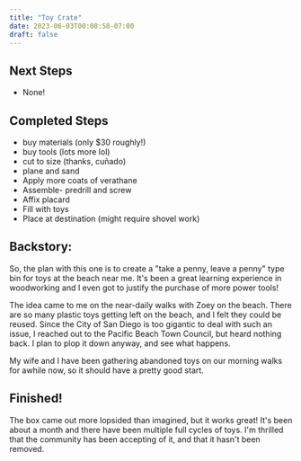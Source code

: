 ```yaml
---
title: "Toy Crate"
date: 2023-06-03T00:08:58-07:00
draft: false
---
```


## Next Steps
- None!

## Completed Steps
- buy materials (only $30 roughly!)
- buy tools (lots more lol)
- cut to size (thanks, cuñado)
- plane and sand
- Apply more coats of verathane
- Assemble- predrill and screw
- Affix placard
- Fill with toys
- Place at destination (might require shovel work)

## Backstory:
So, the plan with this one is to create a "take a penny, leave a penny" type bin for toys at the beach near me. It's been a great learning experience in woodworking and I even got to justify the purchase of more power tools!

The idea came to me on the near-daily walks with Zoey on the beach. There are so many plastic toys getting left on the beach, and I felt they could be reused. Since the City of San Diego is too gigantic to deal with such an issue, I reached out to the Pacific Beach Town Council, but heard nothing back. I plan to plop it down anyway, and see what happens.

My wife and I have been gathering abandoned toys on our morning walks for awhile now, so it should have a pretty good start.

## Finished!
The box came out more lopsided than imagined, but it works great! It's been about a month and there have been multiple full cycles of toys. I'm thrilled that the community has been accepting of it, and that it hasn't been removed.

